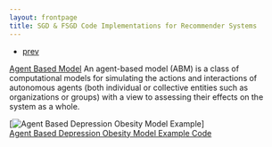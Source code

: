 ```yaml
---
layout: frontpage
title: SGD & FSGD Code Implementations for Recommender Systems
---
```


<div class="navbar">
  <div class="navbar-inner">
      <ul class="nav">
          <li><a href="pic_3.html">prev</a></li>
      </ul>
  </div>
</div>

[Agent Based Model](https://en.wikipedia.org/wiki/Agent-based_model)
An agent-based model (ABM) is a class of computational models for simulating the actions and interactions of autonomous
agents (both individual or collective entities such as organizations or groups) with a view to assessing their effects on
the system as a whole.

[![Agent Based Depression Obesity Model Example](../../assets/publpics/DepressionObesityModel.gif)]  <br />
[Agent Based Depression Obesity Model Example Code](https://github.com/oliviapy960825/oliviapy960825.github.io/blob/master/Assignments/System%20Thinking%20%26%20Modeling/Final%20Project/AgentDepressionObesityModel-revised.ipynb)
